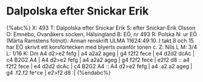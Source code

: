 # Dalpolska efter Snickar Erik

{%abc%}
X: 493
T: Dalpolska efter Snickar Erik
S: efter Snickar-Erik Olsson
O: Emnebo, Ovanåkers socken, Hälsingland
B: EÖ, nr 493
R: Polska
N: ur EÖ (Märta Ramstens fotnot): Annan renskrift ULMA 11624:49:10. I takt 8 och 15 har EÖ skrivit ett korsförtecken med blyerts ovanför tonen c.
Z: Nils L
M: 3/4
L: 1/16
K: Dm
A4 d2>e2 fefg | a4 a2a2 ageg | g4 f2f2 fece | e4 d2d2 dcAc | c4 B2G2 A4 | 
A4 d2>e2 fefg | a4 a2a2 ageg | g4 f2f2 fece | e2f2 d8 :: a4 f2f2 fece | 
e4 d2d2 dcAc | c4 B2G2 A4 :: A4 d2>e2 fefg | a4 .a2.a2 ageg | g4 .f2.f2 fe^ce | e2>f2 d8 :|
{%endabc%}
